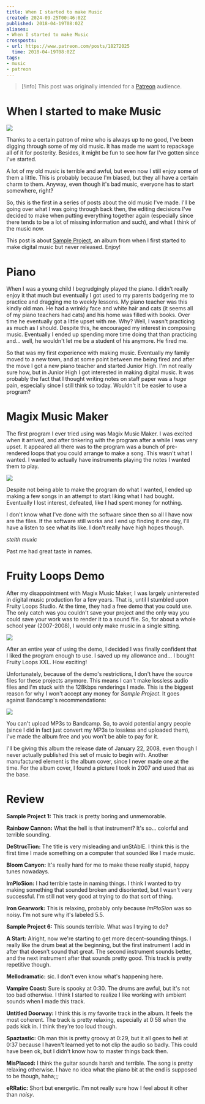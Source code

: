 ```yaml
---
title: When I started to make Music
created: 2024-09-25T00:46:02Z
published: 2018-04-19T08:02Z
aliases:
- When I started to make Music
crossposts:
- url: https://www.patreon.com/posts/18272025
  time: 2018-04-19T08:02Z
tags:
- music
- patreon
---
```


> [!info]
> This post was originally intended for a [Patreon](../tags/patreon.md) audience.

# When I started to make Music

![](201804190802-sample-project.png)

Thanks to a certain patron of mine who is always up to no good, I've been digging through some of my old music. It has made me want to repackage all of it for posterity. Besides, it might be fun to see how far I've gotten since I've started.

A lot of my old music is terrible and awful, but even now I still enjoy some of them a little. This is probably because I'm biased, but they all have a certain charm to them. Anyway, even though it's bad music, everyone has to start somewhere, right?

So, this is the first in a series of posts about the old music I've made. I'll be going over what I was going through back then, the editing decisions I've decided to make when putting everything together again (especially since there tends to be a lot of missing information and such), and what I think of the music now.

This post is about [Sample Project](https://exodrifter.bandcamp.com/album/sample-project), an album from when I first started to make digital music but never released. Enjoy!

# Piano

When I was a young child I begrudgingly played the piano. I didn't really enjoy it that much but eventually I got used to my parents badgering me to practice and dragging me to weekly lessons. My piano teacher was this kindly old man. He had a wrinkly face and white hair and cats (it seems all of my piano teachers had cats) and his home was filled with books. Over time he eventually got a little upset with me. Why? Well, I wasn't practicing as much as I should. Despite this, he encouraged my interest in composing music. Eventually I ended up spending more time doing that than practicing and... well, he wouldn't let me be a student of his anymore. He fired me.

So that was my first experience with making music. Eventually my family moved to a new town, and at some point between me being fired and after the move I got a new piano teacher and started Junior High. I'm not really sure how, but in Junior High I got interested in making digital music. It was probably the fact that I thought writing notes on staff paper was a _huge_ pain, especially since I still think so today. Wouldn't it be easier to use a program?

# Magix Music Maker

The first program I ever tried using was Magix Music Maker. I was excited when it arrived, and after tinkering with the program after a while I was very upset. It appeared all there was to the program was a bunch of pre-rendered loops that you could arrange to make a song. This wasn't what I wanted. I wanted to actually have instruments playing the notes I wanted them to play.

![](201804190802-1.png)

Despite not being able to make the program do what I wanted, I ended up making a few songs in an attempt to start liking what I had bought. Eventually I lost interest, defeated, like I had spent money for nothing.

I don't know what I've done with the software since then so all I have now are the files. If the software still works and I end up finding it one day, I'll have a listen to see what its like. I don't really have high hopes though.

_stelth muxic_

Past me had great taste in names.

# Fruity Loops Demo

After my disappointment with Magix Music Maker, I was largely uninterested in digital music production for a few years. That is, until I stumbled upon Fruity Loops Studio. At the time, they had a free demo that you could use. The only catch was you couldn't save your project and the only way you could save your work was to render it to a sound file. So, for about a whole school year (2007-2008), I would only make music in a single sitting.

![](201804190802-2.png)

After an entire year of using the demo, I decided I was finally confident that I liked the program enough to use. I saved up my allowance and... I bought Fruity Loops XXL. How exciting!

Unfortunately, because of the demo's restrictions, I don't have the source files for these projects anymore. This means I can't make lossless audio files and I'm stuck with the 128kbps renderings I made. This is the biggest reason for why I won't accept any money for _Sample Project_. It goes against Bandcamp's recommendations:

![](201804190802-bandcamp.png)

You can't upload MP3s to Bandcamp. So, to avoid potential angry people (since I did in fact just convert my MP3s to lossless and uploaded them), I've made the album free and you won't be able to pay for it.

I'll be giving this album the release date of January 22, 2008, even though I never actually published this set of music to begin with. Another manufactured element is the album cover, since I never made one at the time. For the album cover, I found a picture I took in 2007 and used that as the base.

# Review

**Sample Project 1:** This track is pretty boring and unmemorable.

**Rainbow Cannon:** What the hell is that instrument? It's so... colorful and terrible sounding.

**DeStrucTion:** The title is very misleading and unStAblE. I think this is the first time I made something on a computer that sounded like I made music.

**Bloom Canyon:** It's really hard for me to make these really stupid, happy tunes nowadays.

**ImPloSion:** I had terrible taste in naming things. I think I wanted to try making something that sounded broken and disoriented, but I wasn't very successful. I'm still not very good at trying to do that sort of thing.

**Iron Gearwork:** This is relaxing, probably only because _ImPloSion_ was so noisy. I'm not sure why it's labeled 5.5.

**Sample Project 6:** This sounds terrible. What was I trying to do?

**A Start:** Alright, now we're starting to get more decent-sounding things. I really like the drum beat at the beginning, but the first instrument I add in after that doesn't sound that great. The second instrument sounds better, and the next instrument after that sounds pretty good. This track is pretty repetitive though.

**Mellodramatic:** sic. I don't even know what's happening here.

**Vampire Coast:** Sure is spooky at 0:30. The drums are awful, but it's not too bad otherwise. I think I started to realize I like working with ambient sounds when I made this track.

**Untitled Doorway:** I think this is my favorite track in the album. It feels the most coherent. The track is pretty relaxing, especially at 0:58 when the pads kick in. I think they're too loud though.

**Spaztastic:** Oh man this is pretty groovy at 0:29, but it all goes to hell at 0:37 because I haven't learned yet to not clip the audio so badly. This could have been ok, but I didn't know how to master things back then.

**MisPlaced:** I think the guitar sounds harsh and terrible. The song is pretty relaxing otherwise. I have no idea what the piano bit at the end is supposed to be though, haha;;;

**eRRatic:** Short but energetic. I'm not really sure how I feel about it other than _noisy_.
